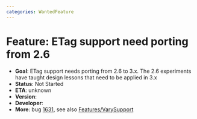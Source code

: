 ```yaml
---
categories: WantedFeature
---
```

# Feature: ETag support need porting from 2.6

- **Goal**: ETag support needs porting from 2.6 to 3.x. The 2.6
    experiments have taught design lessons that need to be applied in
    3.x
- **Status**: Not Started
- **ETA**: unknown
- **Version**:
- **Developer**:
- **More**: bug
    [1631](https://bugs.squid-cache.org/show_bug.cgi?id=1631), see also
    [Features/VarySupport](/Features/VarySupport)
